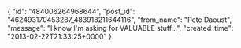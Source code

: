  {
   "id": "484006264968644",
   "post_id": "462493170453287_483918211644116",
   "from_name": "Pete Daoust",
   "message": "I know I'm asking for VALUABLE stuff...",
   "created_time": "2013-02-22T21:33:25+0000"
 }

